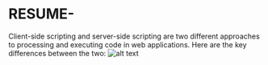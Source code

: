 
# RESUME-
Client-side scripting and server-side scripting are two different approaches to processing and executing code in web applications. Here are the key differences between the two:
![alt text](https://github.com/SomnathM41i/RESUME2/blob/main/Output/Output1.gif)
